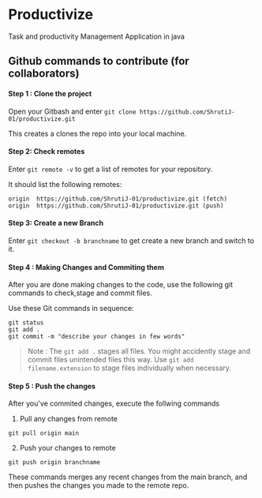 # Productivize
Task and productivity Management Application in java

## Github commands to contribute (for collaborators)

#### Step 1 : Clone the project

Open your Gitbash and enter `git clone https://github.com/ShrutiJ-01/productivize.git`

This creates a clones the repo into your local machine.
#### Step 2: Check remotes

Enter `git remote -v` to get a list of remotes for your repository.

It should list the following remotes:
```
origin  https://github.com/ShrutiJ-01/productivize.git (fetch)
origin  https://github.com/ShrutiJ-01/productivize.git (push)
```
#### Step 3: Create a new Branch

Enter `git checkout -b branchname` to get create a new branch and switch to it.

#### Step 4 : Making Changes and Commiting them

After you are done making changes to the code, use the following git commands to check,stage and commit files.

Use these Git commands in sequence:
```
git status
git add .
git commit -m "describe your changes in few words"
```
>Note : The `git add .` stages all files. You might accidently stage and commit files unintended files this way. Use `git add filename.extension` to stage files individually when necessary.

#### Step 5 : Push the changes 

After you've commited changes, execute the follwing commands

1) Pull any changes from remote

`git pull origin main`

2) Push your changes to remote

`git push origin branchname`

These commands merges any recent changes from the main branch, and then pushes the changes you made to the remote repo.
